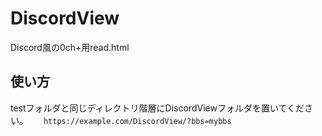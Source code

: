 # DiscordView
Discord風の0ch+用read.html
## 使い方
testフォルダと同じディレクトリ階層にDiscordViewフォルダを置いてください。　　
```https://example.com/DiscordView/?bbs=mybbs```
